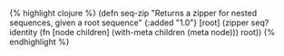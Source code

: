 {% highlight clojure %}
(defn seq-zip
  "Returns a zipper for nested sequences, given a root sequence"
  {:added "1.0"}
  [root]
    (zipper seq?
            identity
            (fn [node children] (with-meta children (meta node)))
            root))
{% endhighlight %}
